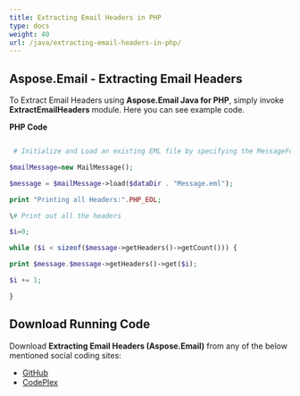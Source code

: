 ```yaml
---
title: Extracting Email Headers in PHP
type: docs
weight: 40
url: /java/extracting-email-headers-in-php/
---
```


## **Aspose.Email - Extracting Email Headers**
To Extract Email Headers using **Aspose.Email Java for PHP**, simply invoke **ExtractEmailHeaders** module. Here you can see example code.

**PHP Code**

``` php

 # Initialize and Load an existing EML file by specifying the MessageFormat

$mailMessage=new MailMessage();

$message = $mailMessage->load($dataDir . "Message.eml");

print "Printing all Headers:".PHP_EOL;

\# Print out all the headers

$i=0;

while ($i < sizeof($message->getHeaders()->getCount())) {

print $message.$message->getHeaders()->get($i);

$i += 1;

}

```
## **Download Running Code**
Download **Extracting Email Headers (Aspose.Email)** from any of the below mentioned social coding sites:

- [GitHub](https://github.com/aspose-email/Aspose.Email-for-Java/blob/master/Plugins/Aspose_Email_Java_for_PHP/src/aspose/email/ProgrammingEmail/ExtractEmailHeaders.php)
- [CodePlex](https://archive.codeplex.com/?p=asposeemailjavaphp#src/aspose/email/ProgrammingEmail/ExtractEmailHeaders.php)
